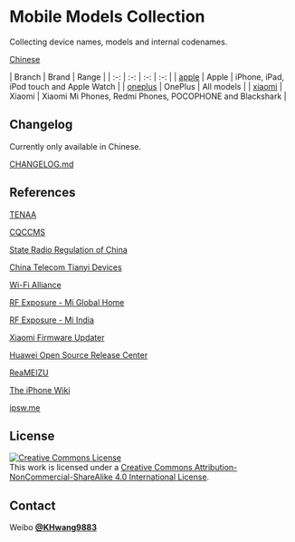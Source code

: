 # Mobile Models Collection

Collecting device names, models and internal codenames.

[Chinese](https://github.com/KHwang9883/MobileModels/blob/master/README.md)

| Branch | Brand | Range |
| :-: | :-: | :-: | :-: |
| [apple](https://github.com/KHwang9883/MobileModels/blob/master/brands/apple_en.md) | Apple | iPhone, iPad, iPod touch and Apple Watch |
| [oneplus](https://github.com/KHwang9883/MobileModels/blob/master/brands/oneplus_en.md) | OnePlus | All models |
| [xiaomi](https://github.com/KHwang9883/MobileModels/blob/master/brands/xiaomi_en.md) | Xiaomi | Xiaomi Mi Phones, Redmi Phones, POCOPHONE and Blackshark |

## Changelog

Currently only available in Chinese.

[CHANGELOG.md](https://github.com/KHwang9883/MobileModels/blob/master/CHANGELOG.md)

## References

[TENAA](http://shouji.tenaa.com.cn)

[CQCCMS](http://webdata.cqccms.com.cn/webdata/query/CCCCerti.do)

[State Radio Regulation of China](http://www.srrc.org.cn/WP_Search.aspx)

[China Telecom Tianyi Devices](http://tydevice.com/cpk.jsp)

[Wi-Fi Alliance](https://www.wi-fi.org)

[RF Exposure - Mi Global Home](http://www.mi.com/global/certification/rfexposure/)

[RF Exposure - Mi India](http://www.mi.com/in/certification/rfexposure/)

[Xiaomi Firmware Updater](https://xiaomifirmwareupdater.com/)

[Huawei Open Source Release Center](https://consumer.huawei.com/en/opensource/)

[ReaMEIZU](https://reameizu.com/)

[The iPhone Wiki](https://www.theiphonewiki.com)

[ipsw.me](https://ipsw.me)

## License

<a rel="license" href="http://creativecommons.org/licenses/by-nc-sa/4.0/"><img alt="Creative Commons License" style="border-width:0" src="https://i.creativecommons.org/l/by-nc-sa/4.0/88x31.png" /></a><br />This work is licensed under a <a rel="license" href="http://creativecommons.org/licenses/by-nc-sa/4.0/">Creative Commons Attribution-NonCommercial-ShareAlike 4.0 International License</a>.

## Contact

Weibo **[@KHwang9883](https://weibo.com/huangyf9883)**
